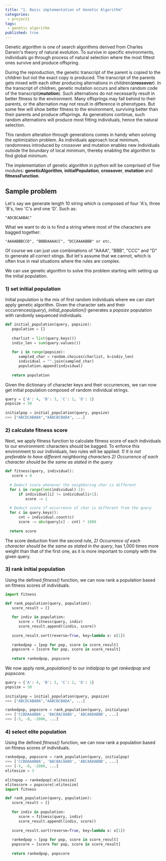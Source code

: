 ```yaml
---
title: "1. Basic implementation of Genetic Algorithm"
categories:
 - project1
tags:
 - genetic algorithm
published: true
---
```


Genetic algorithm is one of search algorithms derived from Charles Darwin's theory of natural evolution. To survive in specific environments, individuals go through process of natural selection where the most fittest ones survive and produce offspring.

During the reproduction, the genetic transcript of the parent is copied to the children but not the exact copy is produced. The transcript of the parents gets mixed with each other producing alternations in children(***crossover***). In the transcript of children, genetic mutation occurs and alters random code of the transcript(***mutation***). Such alternations do not necessarily result in better fitness to the environment. Many offsprings may fall behind to their parents, or the alternation may not result in difference in phenotypes. But some few will show better fitness to the environment, surviving better than their parents and produce offsprings. As generations continue, such random alternations will produce most fitting individuals, hence the natural selection.

This random alteration through generations comes in handy when solving the optimization problem. As individuals approach local minimum, randomness introduced by crossover and mutation enables new individuals outside the boundary of local minimum, thereby enabling the algorithm to find global minimum.

The implementation of genetic algorithm in python will be comprised of five modules: **geneticAlgorithm**, **initialPopulation**, **crossover**, **mutation** and **fitnessFunction**.

## Sample problem
Let's say we generate length 10 string which is composed of four 'A's, three 'B's, two 'C's and one 'D'.
Such as:
```
"ADCBCAABAC"
```
What we want to do is to find a string where most of the characters are bagged together:
```
"AAAABBBCCD", "BBBDAAAACC", "DCCAAAABBB" or etc.
```
Of course we can just use combinations of "AAAA", "BBB", "CCC" and "D" to generate all correct stings. But let's assume that we cannot, which is often true in real situations where the rules are complex.

We can use genetic algorithm to solve this problem starting with setting up the initial population.

### 1) set initial population
Initial population is the mix of first random individuals where we can start apply genetic algorithm. Given the character sets and their occurrences(*query*), *initial_population()* generates a *popsize* population with randomly sequenced individuals.
```python
def initial_population(query, popsize):  
   population = []  
  
   charlist = list(query.keys())  
   indiv_len = sum(query.values())  
  
   for i in range(popsize):  
      sampled_char = random.choices(charlist, k=indiv_len)  
      individual = "".join(sampled_char)  
      population.append(individual)  
  
   return population
```
Given the dictionary of character keys and their occurrences, we can now get initial population composed of random individual strings.
```python
query = {'A': 4, 'B': 3, 'C': 2, 'D': 1}
popsize = 50  
  
initialpop = initial_population(query, popsize)
>>> ["ABCDCABABA","AABCBCBADA", ...]
```
### 2) calculate fitness score
Next, we apply fitness function to calculate fitness score of each individuals to our environment: characters should be bagged. To enforce this environment to our individuals, two rules will be applied:
*1) It is not preferable to have different neighboring characters
2) Occurrence of each character should be the same as stated in the query*
```python
def fitness(query, individual):  
   score = 0  
  
  # Deduct score whenever the neighboring char is different  
  for i in range(len(individual)-1):  
      if individual[i] != individual[i+1]:  
         score -= 1  
  
  # Deduct score if occurrence of char is different from the query  
  for c in query.keys():  
      cnt = individual.count(c)  
      score -= abs(query[c] - cnt) * 1000  
  
  return score
```
The score deduction from the second rule, *2) Occurrence of each character should be the same as stated in the query*, has 1,000 times more weight than that of the first one, as it is more important to comply with the given query.
### 3) rank initial population
Using the defined *fitness()* function, we can now rank a population based on fitness scores of individuals.
```python
import fitness

def rank_population(query, population):  
   score_result = []  
  
   for indiv in population:  
      score = fitness(query, indiv)  
      score_result.append((indiv, score))  
  
   score_result.sort(reverse=True, key=lambda x: x[1])  
  
   rankedpop = [pop for pop, score in score_result]  
   popscore = [score for pop, score in score_result]  
  
   return rankedpop, popscore
```
We now apply *rank_population()* to our *initialpop* to get *rankedpop* and *popscore*.
```python
query = {'A': 4, 'B': 3, 'C': 2, 'D': 1}
popsize = 50  
  
initialpop = initial_population(query, popsize)
>>> ["ABCDCABABA","AABCBCBADA", ...] 

rankedpop, popscore = rank_population(query, initialpop)  
>>> ['CCBDAAABBA', 'BACBACAABD', 'ABCAADABBB', ...]
>>> [-5, -8, -2006, ...]
```
### 4) select elite population
Using the defined *fitness()* function, we can now rank a population based on fitness scores of individuals.
```python
rankedpop, popscore = rank_population(query, initialpop)  
>>> ['CCBDAAABBA', 'BACBACAABD', 'ABCAADABBB', ...]
>>> [-5, -8, -2006, ...]
elitesize = 3  
  
elitepop = rankedpop[:elitesize]  
elitescore = popscore[:elitesize]
import fitness

def rank_population(query, population):  
   score_result = []  
  
   for indiv in population:  
      score = fitness(query, indiv)  
      score_result.append((indiv, score))  
  
   score_result.sort(reverse=True, key=lambda x: x[1])  
  
   rankedpop = [pop for pop, score in score_result]  
   popscore = [score for pop, score in score_result]  
  
   return rankedpop, popscore
```
<!--stackedit_data:
eyJoaXN0b3J5IjpbLTM4Nzg3OTY3Myw1ODA0MjAwMTAsNzEyMT
Y2ODM5LC0yMTE3ODI5MjAsLTkxNDI0NDk4OCwtMTgyNDg3ODM3
MywzODg1NTQwOTYsMTIyMTE5NDkxNywxNTE0MzY3MDIsLTcyND
I2NzA3LDE0NDM0NTk4ODVdfQ==
-->